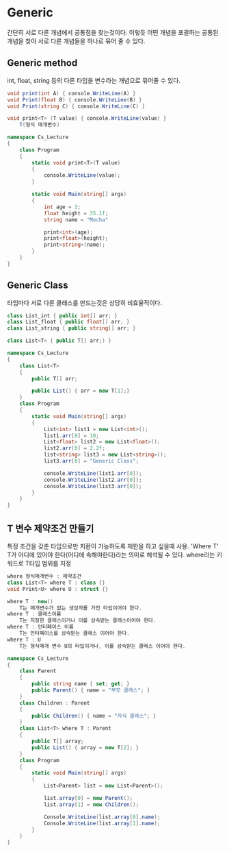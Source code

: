 # Generic
간단히 서로 다른 개념에서 공통점을 찾는것이다. 이렇듯 어떤 개념을 포괄하는 공통된 개념을 찾아 서로 다른 개념들을 하나로 묶어 줄 수 있다.

## Generic method
int, float, string 등의 다른 타입을 변수라는 개념으로 묶어줄 수 있다.

```csharp
void print(int A) { console.WriteLine(A) }
void Print(float B) { console.WriteLine(B) }
void Print(string C) { console.WriteLine(C) }

void print<T> (T value) { console.WriteLine(value) }
    T(형식 매개변수)
```

```csharp
namespace Cs_Lecture
{
    class Program
    {
        static void print<T>(T value)
        {
            console.WriteLine(value);
        }

        static void Main(string[] args)
        {
            int age = 3;
            float height = 35.1f;
            string name = "Mocha"

            print<int>(age);
            print<float>(height);
            print<string>(name);
        }
    }
}
```

## Generic Class
타입마다 서로 다른 클래스를 만드는것은 상당히 비효율적이다.

```csharp
class List_int { public int[] arr; }
class List_float { public float[] arr; }
class List_string { public string[] arr; }

class List<T> { public T[] arr;) }
```

```csharp
namespace Cs_Lecture
{
    class List<T>
    {
        public T[] arr;

        public List() { arr = new T[1];}
    }
    class Program
    {
        static void Main(string[] args)
        {
            List<int> list1 = new List<int>();
            list1.arr[0] = 10;
            List<float> list2 = new List<float>();
            list2.arr[0] = 2.2f;
            list<string> list3 = new List<string>();
            list3.arr[0] = "Generic Class";

            console.WriteLine(list1.arr[0]);
            console.WriteLine(list2.arr[0]);
            console.WriteLine(list3.arr[0]);
        }
    }
}
```

## T 변수 제약조건 만들기
특정 조건을 갖춘 타입으로만 치환이 가능하도록 제한을 하고 싶을때 사용.
'Where T' T가 어디에 있어야 한다(어디에 속해야한다)라는 의미로 해석될 수 있다.
where라는 키워드로 T타입 범위를 지정

```csharp
where 형식매개변수 : 제약조건
class List<T> where T : class {}
void Print<U> where U : struct {}
```

```csharp
where T : new()
    T는 매개변수가 없는 생성자를 가진 타입이어야 한다.
where T : 클래스이름
    T는 지정한 클래스이거나 이를 상속받는 클래스이어야 한다.
where T : 인터페이스 이름
    T는 인터페이스를 상속받는 클래스 이어야 한다.
where T : U
    T는 형식매개 변수 U의 타입이거나, 이를 상속받는 클래스 이어야 한다.
```

```csharp
namespace Cs_Lecture
{
    class Parent
    {
        public string name { set; get; }
        public Parent() { name = "부모 클래스"; }
    }
    class Children : Parent
    {
        public Children() { name = "자식 클래스"; }
    }
    class List<T> where T : Parent
    {
        public T[] array;
        public List() { array = new T[2]; }
    }
    class Program
    {
        static void Main(string[] args)
        {
            List<Parent> list = new List<Parent>();

            list.array[0] = new Parent();
            list.array[1] = new Children();

            Console.WriteLine(list.array[0].name);
            Console.WriteLine(list.array[1].name);
        }
    }
}
```